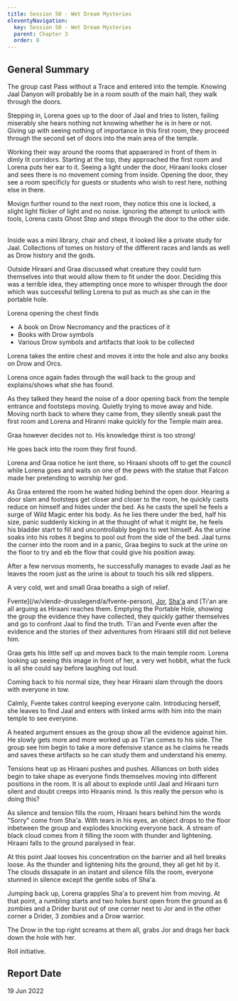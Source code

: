 ```yaml
---
title: Session 50 - Wet Dream Mysteries
eleventyNavigation:
  key: Session 50 - Wet Dream Mysteries
  parent: Chapter 3
  order: 8
---
```


## General Summary

The group cast Pass without a Trace and entered into the temple. Knowing Jaal Danyon will probably be in a room south of the main hall, they walk through the doors.  

 Stepping in, Lorena goes up to the door of Jaal and tries to listen, failing miserably she hears nothing not knowing whether he is in here or not. Giving up with seeing nothing of importance in this first room, they proceed through the second set of doors into the main area of the temple.  

 Working their way around the rooms that appaerared in front of them in dimly lit corridors. Starting at the top, they approached the first room and Lorena puts her ear to it. Seeing a light under the door, Hiraani looks closer and sees there is no movement coming from inside. Opening the door, they see a room specificly for guests or students who wish to rest here, nothing else in there.  

 Movign further round to the next room, they notice this one is locked, a slight light flicker of light and no noise. Ignoring the attempt to unlock with tools, Lorena casts Ghost Step and steps through the door to the other side.  

 Inside was a mini library, chair and chest, it looked like a private study for Jaal. Collections of tomes on history of the different races and lands as well as Drow history and the gods.  

 Outside Hiraani and Graa discussed what creature they could turn themselves into that would allow them to fit under the door. Deciding this was a terrible idea, they attempting once more to whisper through the door which was successful telling Lorena to put as much as she can in the portable hole.  

 Lorena opening the chest finds

* A book on Drow Necromancy and the practices of it
* Books with Drow symbols
* Various Drow symbols and artifacts that look to be collected

 Lorena takes the entire chest and moves it into the hole and also any books on Drow and Orcs.  

 Lorena once again fades through the wall back to the group and explains/shows what she has found.  

 As they talked they heard the noise of a door opening back from the temple entrance and footsteps moving. Quietly trying to move away and hide. Moving north back to where they came from, they silently sneak past the first room and Lorena and Hiranni make quickly for the Temple main area.  

 Graa however decides not to. His knowledge thirst is too strong!  

 He goes back into the room they first found.  

 Lorena and Graa notice he isnt there, so Hiraani shoots off to get the council while Lorena goes and waits on one of the pews with the statue that Falcon made her pretending to worship her god.  

 As Graa entered the room he waited hiding behind the open door. Hearing a door slam and footsteps get closer and closer to the room, he quickly casts reduce on himself and hides under the bed. As he casts the spell he feels a surge of Wild Magic enter his body. As he lies there under the bed, half his size, panic suddenly kicking in at the thought of what it might be, he feels his bladder start to fill and uncontrollably begins to wet himself. As the urine soaks into his robes it begins to pool out from the side of the bed. Jaal turns the corner into the room and in a panic, Graa begins to suck at the urine on the floor to try and eb the flow that could give his position away.  

 After a few nervous moments, he successfully manages to evade Jaal as he leaves the room just as the urine is about to touch his silk red slippers.  

 A very cold, wet and small Graa breaths a sigh of relief.  

 Fvente](/w/vlendir-drusslegend/a/fvente-person), [Jor](/w/vlendir-drusslegend/a/jor-person), [Sha'a](/w/vlendir-drusslegend/a/sha-a-person) and [Ti'an are all arguing as Hiraani reaches them. Emptying the Portable Hole, showing the group the evidence they have collected, they quickly gather themselves and go to confront Jaal to find the truth. Ti'an and Fvente even after the evidence and the stories of their adventures from Hiraani still did not believe him.  

 Graa gets his little self up and moves back to the main temple room. Lorena looking up seeing this image in front of her, a very wet hobbit, what the fuck is all she could say before laughing out loud.  

 Coming back to his normal size, they hear Hiraani slam through the doors with everyone in tow.  

 Calmly, Fvente takes control keeping everyone calm. Introducing herself, she leaves to find Jaal and enters with linked arms with him into the main temple to see everyone.  

 A heated argument ensues as the group show all the evidence against him. He slowly gets more and more worked up as Ti'an comes to his side. The group see him begin to take a more defensive stance as he claims he reads and saves these artifacts so he can study them and understand his enemy.  

 Tensions heat up as Hiraani pushes and pushes. Alliances on both sides begin to take shape as everyone finds themselves moving into different positions in the room. It is all about to explode until Jaal and Hiraani turn silent and doubt creeps into Hiraanis mind. Is this really the person who is doing this?  

 As silence and tension fills the room, Hiraani hears behind him the words "Sorry" come from Sha'a. With tears in his eyes, an object drops to the floor inbetween the group and explodes knocking everyone back. A stream of black cloud comes from it filling the room with thunder and lightening. Hiraani falls to the ground paralysed in fear.  

 At this point Jaal looses his concentration on the barrier and all hell breaks loose. As the thunder and lightening hits the ground, they all get hit by it. The clouds dissapate in an instant and silence fills the room, everyone stunned in silence except the gentle sobs of Sha'a.  

 Jumping back up, Lorena grapples Sha'a to prevent him from moving. At that point, a rumbling starts and two holes burst open from the ground as 6 zombies and a Drider burst out of one corner next to Jor and in the other corner a Drider, 3 zombies and a Drow warrior.  

 The Drow in the top right screams at them all, grabs Jor and drags her back down the hole with her.  

 Roll initiative.

## Report Date

19 Jun 2022
